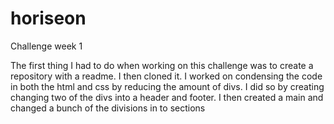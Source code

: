 # horiseon

Challenge week 1

The first thing I had to do when working on this challenge was to create a repository with a readme. I then cloned it. I worked on condensing the code in both the html and css by reducing the amount of divs. I did so by creating changing two of the divs into a header and footer. I then created a main and changed a bunch of the divisions in to sections